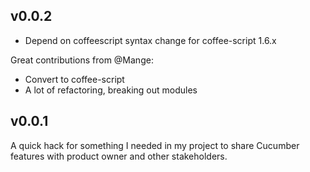 ## v0.0.2

* Depend on coffeescript syntax change for coffee-script 1.6.x

Great contributions from @Mange:
* Convert to coffee-script
* A lot of refactoring, breaking out modules

## v0.0.1

A quick hack for something I needed in my project to share Cucumber features with product owner and other stakeholders.
